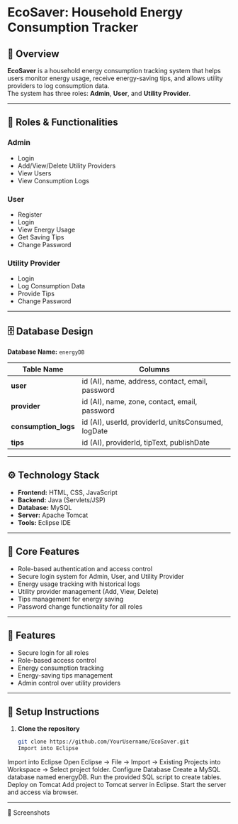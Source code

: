 # EcoSaver: Household Energy Consumption Tracker

## 📌 Overview
**EcoSaver** is a household energy consumption tracking system that helps users monitor energy usage, receive energy-saving tips, and allows utility providers to log consumption data.  
The system has three roles: **Admin**, **User**, and **Utility Provider**.

---

## 👥 Roles & Functionalities

### **Admin**
- Login
- Add/View/Delete Utility Providers
- View Users
- View Consumption Logs

### **User**
- Register
- Login
- View Energy Usage
- Get Saving Tips
- Change Password

### **Utility Provider**
- Login
- Log Consumption Data
- Provide Tips
- Change Password

---

## 🗄 Database Design

**Database Name:** `energyDB`

| Table Name        | Columns |
|-------------------|---------|
| **user**          | id (AI), name, address, contact, email, password |
| **provider**      | id (AI), name, zone, contact, email, password |
| **consumption_logs** | id (AI), userId, providerId, unitsConsumed, logDate |
| **tips**          | id (AI), providerId, tipText, publishDate |

---

## ⚙️ Technology Stack
- **Frontend:** HTML, CSS, JavaScript
- **Backend:** Java (Servlets/JSP)
- **Database:** MySQL
- **Server:** Apache Tomcat
- **Tools:** Eclipse IDE

---

## 🌟 Core Features
- Role-based authentication and access control
- Secure login system for Admin, User, and Utility Provider
- Energy usage tracking with historical logs
- Utility provider management (Add, View, Delete)
- Tips management for energy saving
- Password change functionality for all roles

---

## 🚀 Features
- Secure login for all roles
- Role-based access control
- Energy consumption tracking
- Energy-saving tips management
- Admin control over utility providers

---

## 🔧 Setup Instructions
1. **Clone the repository**
   ```bash
   git clone https://github.com/YourUsername/EcoSaver.git
   Import into Eclipse

Import into Eclipse
Open Eclipse → File → Import → Existing Projects into Workspace → Select project folder.
Configure Database
Create a MySQL database named energyDB.
Run the provided SQL script to create tables.
Deploy on Tomcat
Add project to Tomcat server in Eclipse.
Start the server and access via browser.

---


📸 Screenshots

